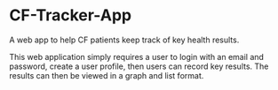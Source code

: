 # CF-Tracker-App
A web app to help CF patients keep track of key health results.

This web application simply requires a user to login with an email and password, 
create a user profile, then users can record key results. The results can then be 
viewed in a graph and list format.
